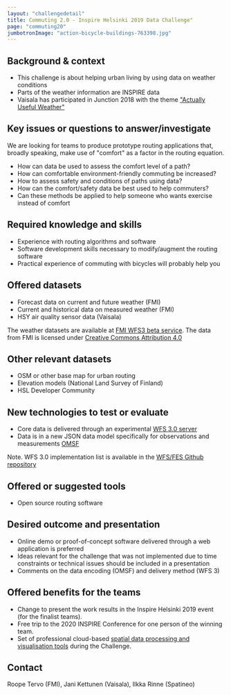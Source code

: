 ```yaml
---
layout: "challengedetail"
title: Commuting 2.0 - Inspire Helsinki 2019 Data Challenge"
page: "commuting20"
jumbotronImage: "action-bicycle-buildings-763398.jpg"
---
```


## Background & context
* This challenge is about helping urban living by using data on weather conditions
* Parts of the weather information are INSPIRE data
* Vaisala has participated in Junction 2018 with the theme ["Actually Useful Weather"](https://www.vaisala.com/en/blog/2019-02/winners-vaisalas-challenges-junction-2018-hacked-weather-and-sauna)

## Key issues or questions to answer/investigate

We are looking for teams to produce prototype routing applications that, broadly speaking, make use of "comfort" as a factor in the routing equation.

* How can data be used to assess the comfort level of a path?
* How can comfortable environment-friendly commuting be increased?
* How to assess safety and conditions of paths using data?
* How can the comfort/safety data be best used to help commuters?
* Can these methods be applied to help someone who wants exercise instead of comfort

## Required knowledge and skills

* Experience with routing algorithms and software
* Software development skills necessary to modify/augment the routing software
* Practical experience of commuting with bicycles will probably help you

## Offered datasets
* Forecast data on current and future weather (FMI)
* Current and historical data on measured weather (FMI)
* HSY air quality sensor data (Vaisala)

The weather datasets are available at [FMI WFS3 beta service](http://beta.fmi.fi/data/3/wfs/sofp). The data from FMI is licensed under [Creative Commons Attribution 4.0](https://en.ilmatieteenlaitos.fi/open-data-licence)

## Other relevant datasets

* OSM or other base map for urban routing
* Elevation models (National Land Survey of Finland)
* HSL Developer Community

## New technologies to test or evaluate

* Core data is delivered through an experimental [WFS 3.0 server](https://github.com/vaisala-oss/sofp-core)
* Data is in a new JSON data model specifically for observations and measurements [OMSF](https://github.com/opengeospatial/omsf-profile)

Note. WFS 3.0 implementation list is available in the [WFS/FES Github repository](https://github.com/opengeospatial/WFS_FES/blob/master/implementations.md)

## Offered or suggested tools

* Open source routing software

## Desired outcome and presentation

* Online demo or proof-of-concept software delivered through a web application is preferred
* Ideas relevant for the challenge that was not implemented due to time constraints or technical issues should be included in a presentation
* Comments on the data encoding (OMSF) and delivery method (WFS 3)

## Offered benefits for the teams
* Change to present the work results in the Inspire Helsinki 2019 event (for the finalist teams).
* Free trip to the 2020 INSPIRE Conference for one person of the winning team.
* Set of professional cloud-based [spatial data processing and visualisation tools](./tools.html) during the Challenge.


## Contact
Roope Tervo (FMI), Jani Kettunen (Vaisala), Ilkka Rinne (Spatineo)
